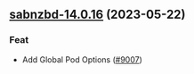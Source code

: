 

## [sabnzbd-14.0.16](https://github.com/truecharts/charts/compare/sabnzbd-14.0.15...sabnzbd-14.0.16) (2023-05-22)

### Feat

- Add Global Pod Options ([#9007](https://github.com/truecharts/charts/issues/9007))
  
  